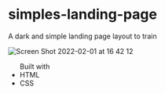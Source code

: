 # simples-landing-page
A dark and simple landing page layout to train

![Screen Shot 2022-02-01 at 16 42 12](https://user-images.githubusercontent.com/86989226/152030806-0cac61b4-6d2c-4f0c-b4b6-ae3f7e7cf7aa.png)

<ul>Built with
  <li>HTML</li>
  <li>CSS</li>
</ul>
